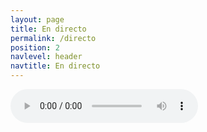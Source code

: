 ```yaml
---
layout: page
title: En directo
permalink: /directo
position: 2
navlevel: header
navtitle: En directo
---
```


<audio controls>
  <source src="http://62.210.11.128:9009/stream">
</audio>